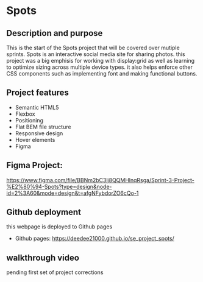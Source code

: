 # Spots

##  Description and purpose
This is the start of the Spots project that will be covered over mutiple sprints. Spots is an interactive social media site for sharing photos. this project was a big emphisis for working with display:grid as well as learning to optimize sizing across multiple device types. it also helps enforce other CSS components such as implementing font and making functional buttons.

## Project features
- Semantic HTML5
- Flexbox
- Positioning
- Flat BEM file structure
- Responsive design
- Hover elements
- Figma

## Figma Project:
https://www.figma.com/file/BBNm2bC3lj8QQMHlnqRsga/Sprint-3-Project-%E2%80%94-Spots?type=design&node-id=2%3A60&mode=design&t=afgNFybdorZO6cQo-1


## Github deployment
this webpage is deployed to Github pages 
- Github pages: https://deedee21000.github.io/se_project_spots/

## walkthrough video
pending first set of project corrections
